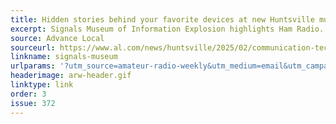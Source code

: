 ```yaml
---
title: Hidden stories behind your favorite devices at new Huntsville museum
excerpt: Signals Museum of Information Explosion highlights Ham Radio.
source: Advance Local
sourceurl: https://www.al.com/news/huntsville/2025/02/communication-tech-museum-opening-in-huntsville-on-saturday.html
linkname: signals-museum
urlparams: '?utm_source=amateur-radio-weekly&utm_medium=email&utm_campaign=newsletter'
headerimage: arw-header.gif
linktype: link
order: 3
issue: 372
---
```

